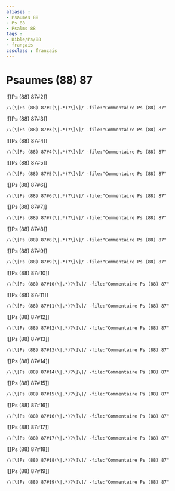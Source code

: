 ```yaml
---
aliases : 
- Psaumes 88
- Ps 88
- Psalms 88
tags : 
- Bible/Ps/88
- français
cssclass : français
---
```


# Psaumes (88) 87

![[Ps (88) 87#2]]

```query
/\[\[Ps (88) 87#2(\|.*)?\]\]/ -file:"Commentaire Ps (88) 87"
```

![[Ps (88) 87#3]]

```query
/\[\[Ps (88) 87#3(\|.*)?\]\]/ -file:"Commentaire Ps (88) 87"
```

![[Ps (88) 87#4]]

```query
/\[\[Ps (88) 87#4(\|.*)?\]\]/ -file:"Commentaire Ps (88) 87"
```

![[Ps (88) 87#5]]

```query
/\[\[Ps (88) 87#5(\|.*)?\]\]/ -file:"Commentaire Ps (88) 87"
```

![[Ps (88) 87#6]]

```query
/\[\[Ps (88) 87#6(\|.*)?\]\]/ -file:"Commentaire Ps (88) 87"
```

![[Ps (88) 87#7]]

```query
/\[\[Ps (88) 87#7(\|.*)?\]\]/ -file:"Commentaire Ps (88) 87"
```

![[Ps (88) 87#8]]

```query
/\[\[Ps (88) 87#8(\|.*)?\]\]/ -file:"Commentaire Ps (88) 87"
```

![[Ps (88) 87#9]]

```query
/\[\[Ps (88) 87#9(\|.*)?\]\]/ -file:"Commentaire Ps (88) 87"
```

![[Ps (88) 87#10]]

```query
/\[\[Ps (88) 87#10(\|.*)?\]\]/ -file:"Commentaire Ps (88) 87"
```

![[Ps (88) 87#11]]

```query
/\[\[Ps (88) 87#11(\|.*)?\]\]/ -file:"Commentaire Ps (88) 87"
```

![[Ps (88) 87#12]]

```query
/\[\[Ps (88) 87#12(\|.*)?\]\]/ -file:"Commentaire Ps (88) 87"
```

![[Ps (88) 87#13]]

```query
/\[\[Ps (88) 87#13(\|.*)?\]\]/ -file:"Commentaire Ps (88) 87"
```

![[Ps (88) 87#14]]

```query
/\[\[Ps (88) 87#14(\|.*)?\]\]/ -file:"Commentaire Ps (88) 87"
```

![[Ps (88) 87#15]]

```query
/\[\[Ps (88) 87#15(\|.*)?\]\]/ -file:"Commentaire Ps (88) 87"
```

![[Ps (88) 87#16]]

```query
/\[\[Ps (88) 87#16(\|.*)?\]\]/ -file:"Commentaire Ps (88) 87"
```

![[Ps (88) 87#17]]

```query
/\[\[Ps (88) 87#17(\|.*)?\]\]/ -file:"Commentaire Ps (88) 87"
```

![[Ps (88) 87#18]]

```query
/\[\[Ps (88) 87#18(\|.*)?\]\]/ -file:"Commentaire Ps (88) 87"
```

![[Ps (88) 87#19]]

```query
/\[\[Ps (88) 87#19(\|.*)?\]\]/ -file:"Commentaire Ps (88) 87"
```


